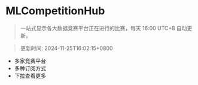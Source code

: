 # MLCompetitionHub

> 一站式显示各大数据竞赛平台正在进行的比赛，每天 16:00 UTC+8 自动更新。
  
> 更新时间: 2024-11-25T16:02:15+0800 

* 多家竞赛平台
* 多种订阅方式
* 下拉查看更多